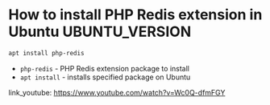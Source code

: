 # How to install PHP Redis extension in Ubuntu UBUNTU_VERSION

```bash
apt install php-redis
```

- `php-redis` - PHP Redis extension package to install
- `apt install` - installs specified package on Ubuntu


link_youtube: https://www.youtube.com/watch?v=Wc0Q-dfmFGY
